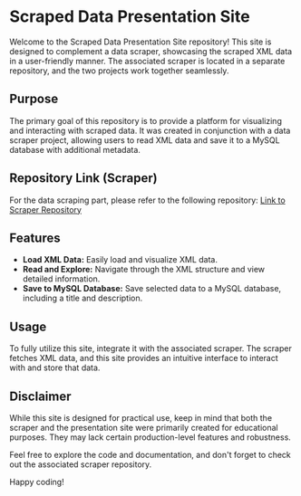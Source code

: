 # Scraped Data Presentation Site

Welcome to the Scraped Data Presentation Site repository! This site is designed to complement a data scraper, showcasing the scraped XML data in a user-friendly manner. The associated scraper is located in a separate repository, and the two projects work together seamlessly.

## Purpose
The primary goal of this repository is to provide a platform for visualizing and interacting with scraped data. It was created in conjunction with a data scraper project, allowing users to read XML data and save it to a MySQL database with additional metadata.

## Repository Link (Scraper)
For the data scraping part, please refer to the following repository:
[Link to Scraper Repository](https://github.com/CatGirlBaphomet/scraper)

## Features
- **Load XML Data:** Easily load and visualize XML data.
- **Read and Explore:** Navigate through the XML structure and view detailed information.
- **Save to MySQL Database:** Save selected data to a MySQL database, including a title and description.

## Usage
To fully utilize this site, integrate it with the associated scraper. The scraper fetches XML data, and this site provides an intuitive interface to interact with and store that data.

## Disclaimer
While this site is designed for practical use, keep in mind that both the scraper and the presentation site were primarily created for educational purposes. They may lack certain production-level features and robustness.

Feel free to explore the code and documentation, and don't forget to check out the associated scraper repository.

Happy coding!
